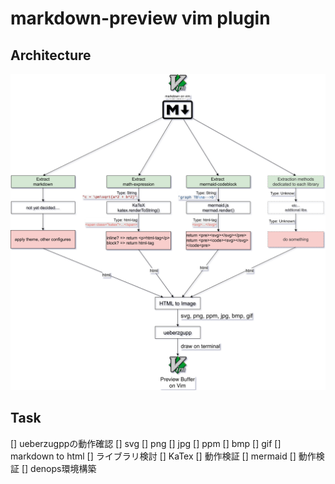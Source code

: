# markdown-preview vim plugin

## Architecture

![](/markdown-preview_vim/markdown-preview_vim.drawio.svg)


## Task
[] ueberzugppの動作確認
    [] svg
    [] png
    [] jpg
    [] ppm
    [] bmp
    [] gif
[] markdown to html
    [] ライブラリ検討
[] KaTex
    [] 動作検証
[] mermaid
    [] 動作検証
[] denops環境構築
